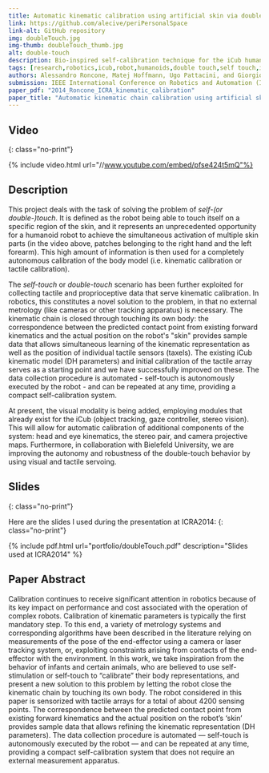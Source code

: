 ```yaml
---
title: Automatic kinematic calibration using artificial skin via double touch
link: https://github.com/alecive/periPersonalSpace
link-alt: GitHub repository
img: doubleTouch.jpg
img-thumb: doubleTouch_thumb.jpg
alt: double-touch
description: Bio-inspired self-calibration technique for the iCub humanoid robot
tags: [research,robotics,icub,robot,humanoids,double touch,self touch,inverse kinematics,denavit-hartenberg,dh parameters,ipopt,optimization,cognitive robotics,body representations,icra,icra 2014,body schema,open source,github]
authors: Alessandro Roncone, Matej Hoffmann, Ugo Pattacini, and Giorgio Metta
submission: IEEE International Conference on Robotics and Automation (ICRA2014), Hong Kong, China, May 31-June 7, 2014
paper_pdf: "2014_Roncone_ICRA_kinematic_calibration"
paper_title: "Automatic kinematic chain calibration using artificial skin: self-touch in the iCub humanoid robot"
---
```


## Video
{: class="no-print"}

{% include video.html url="//www.youtube.com/embed/pfse424t5mQ"%}

## Description

This project deals with the task of solving the problem of _self-(or double-)touch_. It is defined as the robot being able to touch itself on a specific region of the skin, and it represents an unprecedented opportunity for a humanoid robot to achieve the simultaneous activation of multiple skin parts (in the video above, patches belonging to the right hand and the left forearm). This high amount of information is then used for a completely autonomous calibration of the body model (i.e. kinematic calibration or tactile calibration).

The _self-touch_ or _double-touch_ scenario has been further exploited for collecting tactile and proprioceptive data that serve kinematic calibration. In robotics, this constitutes a novel solution to the problem, in that no external metrology (like cameras or other tracking apparatus) is necessary. The kinematic chain is closed through touching its own body: the correspondence between the predicted contact point from existing forward kinematics and the actual position on the robot's "skin" provides sample data that allows simultaneous learning of the kinematic representation as well as the position of individual tactile sensors (taxels). The existing iCub kinematic model (DH parameters) and initial calibration of the tactile array serves as a starting point and we have successfully improved on these. The data collection procedure is automated - self-touch is autonomously executed by the robot - and can be repeated at any time, providing a compact self-calibration system.

At present, the visual modality is being added, employing modules that already exist for the iCub (object tracking, gaze controller, stereo vision). This will allow for automatic calibration of additional components of the system: head and eye kinematics, the stereo pair, and camera projective maps. Furthermore, in collaboration with Bielefeld University, we are improving the autonomy and robustness of the double-touch behavior by using visual and tactile servoing.

## Slides
{: class="no-print"}

Here are the slides I used during the presentation at ICRA2014:
{: class="no-print"}

{% include pdf.html url="portfolio/doubleTouch.pdf" description="Slides used at ICRA2014" %}

## Paper Abstract

Calibration continues to receive significant attention in robotics because of its key impact on performance and cost associated with the operation of complex robots. Calibration of kinematic parameters is typically the first mandatory step. To this end, a variety of metrology systems and corresponding algorithms have been described in the literature relying on measurements of the pose of the end-effector using a camera or laser tracking system, or, exploiting constraints arising from contacts of the end-effector with the environment.
In this work, we take inspiration from the behavior of infants and certain animals, who are believed to use self-stimulation or self-touch to “calibrate” their body representations, and present a new solution to this problem by letting the robot close the kinematic chain by touching its own body. The robot considered in this paper is sensorized with tactile arrays for a total of about 4200 sensing points. The correspondence between the predicted contact point from existing forward kinematics and the actual position on the robot’s ‘skin’ provides sample data that allows refining the kinematic representation (DH parameters). The data collection procedure is automated — self-touch is autonomously executed by the robot — and can be repeated at any time, providing a compact self-calibration system that does not require an external measurement apparatus.
